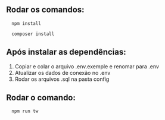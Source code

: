 ## Rodar os comandos:
```
  npm install
```
```
  composer install
```

## Após instalar as dependências:
  1. Copiar e colar o arquivo .env.exemple e renomar para .env
  2. Atualizar os dados de conexão no .env
  3. Rodar os arquivos .sql na pasta config
  
## Rodar o comando:
```
  npm run tw
```
